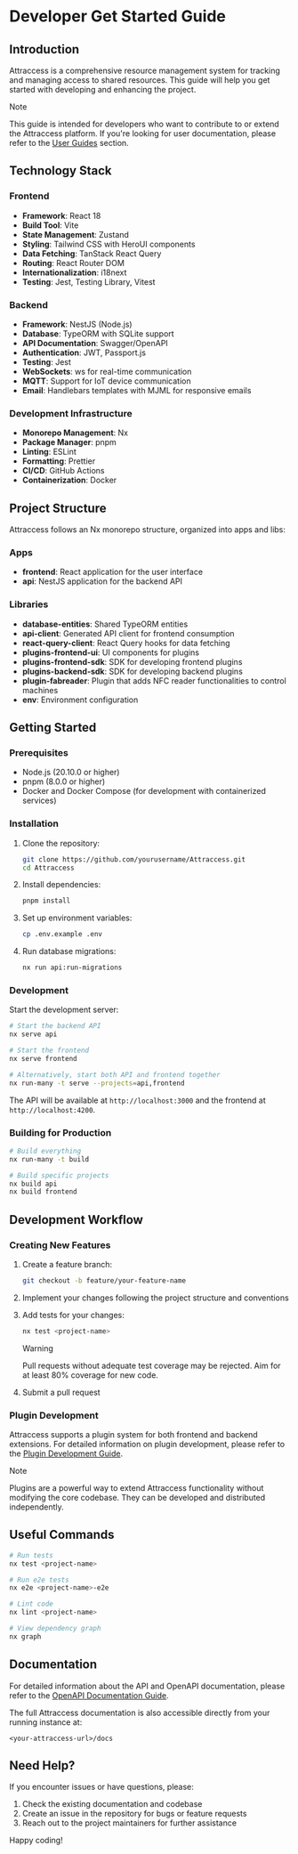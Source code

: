 # Developer Get Started Guide

## Introduction

Attraccess is a comprehensive resource management system for tracking and managing access to shared resources. This guide will help you get started with developing and enhancing the project.

> [!NOTE]
> This guide is intended for developers who want to contribute to or extend the Attraccess platform. If you're looking for user documentation, please refer to the [User Guides](../user/) section.

## Technology Stack

### Frontend

- **Framework**: React 18
- **Build Tool**: Vite
- **State Management**: Zustand
- **Styling**: Tailwind CSS with HeroUI components
- **Data Fetching**: TanStack React Query
- **Routing**: React Router DOM
- **Internationalization**: i18next
- **Testing**: Jest, Testing Library, Vitest

### Backend

- **Framework**: NestJS (Node.js)
- **Database**: TypeORM with SQLite support
- **API Documentation**: Swagger/OpenAPI
- **Authentication**: JWT, Passport.js
- **Testing**: Jest
- **WebSockets**: ws for real-time communication
- **MQTT**: Support for IoT device communication
- **Email**: Handlebars templates with MJML for responsive emails

### Development Infrastructure

- **Monorepo Management**: Nx
- **Package Manager**: pnpm
- **Linting**: ESLint
- **Formatting**: Prettier
- **CI/CD**: GitHub Actions
- **Containerization**: Docker

## Project Structure

Attraccess follows an Nx monorepo structure, organized into apps and libs:

### Apps

- **frontend**: React application for the user interface
- **api**: NestJS application for the backend API

### Libraries

- **database-entities**: Shared TypeORM entities
- **api-client**: Generated API client for frontend consumption
- **react-query-client**: React Query hooks for data fetching
- **plugins-frontend-ui**: UI components for plugins
- **plugins-frontend-sdk**: SDK for developing frontend plugins
- **plugins-backend-sdk**: SDK for developing backend plugins
- **plugin-fabreader**: Plugin that adds NFC reader functionalities to control machines
- **env**: Environment configuration

## Getting Started

### Prerequisites

- Node.js (20.10.0 or higher)
- pnpm (8.0.0 or higher)
- Docker and Docker Compose (for development with containerized services)

### Installation

1. Clone the repository:

   ```bash
   git clone https://github.com/yourusername/Attraccess.git
   cd Attraccess
   ```

2. Install dependencies:

   ```bash
   pnpm install
   ```

3. Set up environment variables:

   ```bash
   cp .env.example .env
   ```

4. Run database migrations:
   ```bash
   nx run api:run-migrations
   ```

### Development

Start the development server:

```bash
# Start the backend API
nx serve api

# Start the frontend
nx serve frontend

# Alternatively, start both API and frontend together
nx run-many -t serve --projects=api,frontend
```

The API will be available at `http://localhost:3000` and the frontend at `http://localhost:4200`.

### Building for Production

```bash
# Build everything
nx run-many -t build

# Build specific projects
nx build api
nx build frontend
```

## Development Workflow

### Creating New Features

1. Create a feature branch:

   ```bash
   git checkout -b feature/your-feature-name
   ```

2. Implement your changes following the project structure and conventions

3. Add tests for your changes:

   ```bash
   nx test <project-name>
   ```

   > [!WARNING]
   > Pull requests without adequate test coverage may be rejected. Aim for at least 80% coverage for new code.

4. Submit a pull request

### Plugin Development

Attraccess supports a plugin system for both frontend and backend extensions. For detailed information on plugin development, please refer to the [Plugin Development Guide](/developer/plugins.md).

> [!NOTE]
> Plugins are a powerful way to extend Attraccess functionality without modifying the core codebase. They can be developed and distributed independently.

## Useful Commands

```bash
# Run tests
nx test <project-name>

# Run e2e tests
nx e2e <project-name>-e2e

# Lint code
nx lint <project-name>

# View dependency graph
nx graph
```

## Documentation

For detailed information about the API and OpenAPI documentation, please refer to the [OpenAPI Documentation Guide](/developer/openapi.md).

The full Attraccess documentation is also accessible directly from your running instance at:

```
<your-attraccess-url>/docs
```

## Need Help?

If you encounter issues or have questions, please:

1. Check the existing documentation and codebase
2. Create an issue in the repository for bugs or feature requests
3. Reach out to the project maintainers for further assistance

Happy coding!
